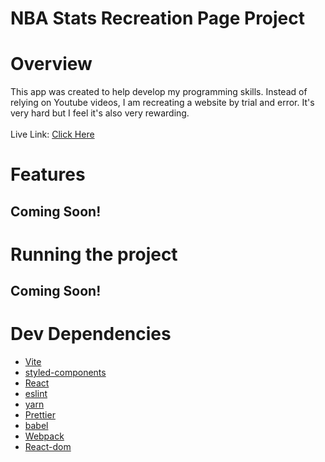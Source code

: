 # NBA Stats Recreation Page Project
# Overview
 This app was created to help develop my programming skills. Instead of relying on Youtube videos, I am recreating a website by trial and error. It's very hard but I feel it's also very rewarding.<br />
<br />
  Live Link: <a href = "https://nbastatstemplate.netlify.app/"> Click Here</a>
  
# Features
  <h2>Coming Soon!</h2>

# Running the project
  <h2>Coming Soon!</h2>

# Dev Dependencies
<ul>
  <li><a href = "https://vitejs.dev/">Vite</li>
  <li><a href = "https://styled-components.com/">styled-components</li>
  <li><a href = "https://react.dev/">React</li>
  <li><a href = "https://eslint.org/">eslint</li>
  <li><a href = "https://yarnpkg.com/">yarn</li>
  <li><a href = "https://prettier.io/">Prettier</li>
  <li>babel</li>
  <li>Webpack</li>
  <li>React-dom</li>
</ul>
  

